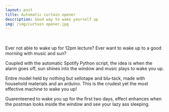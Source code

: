 ```yaml
---
layout: post
title: Automatic curtain opener
description: Good way to wake yourself up
img: /img/curtain opener.jpg
---
```

<div class="img_row">
	<img class="col one" src="{{ site.baseurl }}/img/curtain 1.jpg" alt="" title="curtain opener"/>
	<img class="col one" src="{{ site.baseurl }}/img/motor.jpg" alt="" title="curtain opener"/>
	<img class="col one" src="{{ site.baseurl }}/img/curtain 3.jpg" alt="" title="curtain opener"/>
</div>

Ever not able to wake up for 12pm lecture? Ever want to wake up to a good morning with music and sun?

Coupled with the automatic Spotify Python script, the idea is when the alarm goes off, sun shines into the window and music plays to wake you up. 

Entire model held by nothing but sellotape and blu-tack, made with household materials and an arduino. This is the crudest yet the most effective machine to wake you up!

Guarenteened to wake you up for the first two days, effect enhances when the postman looks inside the window and see your lazy ass sleeping.
